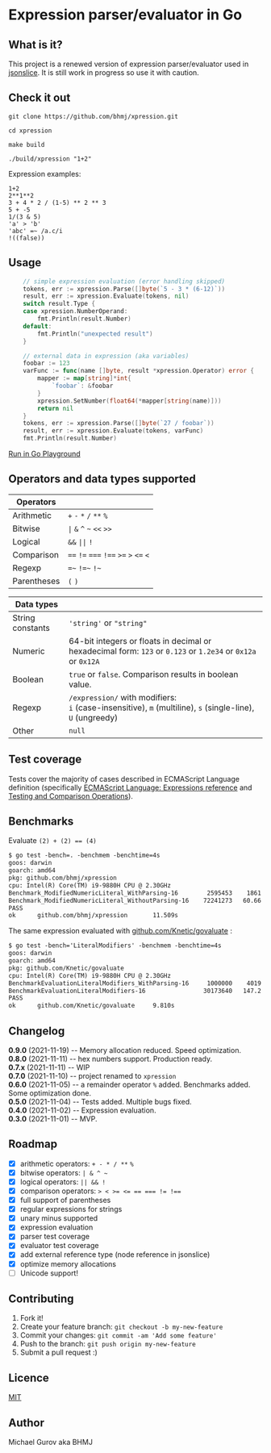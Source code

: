 # Expression parser/evaluator in Go

## What is it?

This project is a renewed version of expression parser/evaluator used in [jsonslice](https://github.com/bhmj/jsonslice). It is still work in progress so use it with caution.

## Check it out

```
git clone https://github.com/bhmj/xpression.git

cd xpression

make build

./build/xpression "1+2"
````

Expression examples:

`1+2`  
`2**1**2`  
`3 + 4 * 2 / (1-5) ** 2 ** 3`  
`5 + -5`  
`1/(3 & 5)`  
`'a' > 'b'`  
`'abc' =~ /a.c/i`  
`!((false))`

## Usage

```Go
    // simple expression evaluation (error handling skipped)
    tokens, err := xpression.Parse([]byte(`5 - 3 * (6-12)`))
    result, err := xpression.Evaluate(tokens, nil)
    switch result.Type {
    case xpression.NumberOperand:
        fmt.Println(result.Number)
    default:
        fmt.Println("unexpected result")
    }

    // external data in expression (aka variables)
    foobar := 123
    varFunc := func(name []byte, result *xpression.Operator) error {
        mapper := map[string]*int{
            `foobar`: &foobar
        }
        xpression.SetNumber(float64(*mapper[string(name)]))
        return nil
    }
    tokens, err := xpression.Parse([]byte(`27 / foobar`))
    result, err := xpression.Evaluate(tokens, varFunc)
    fmt.Println(result.Number)
```
[Run in Go Playground](https://play.golang.com/p/xjS5Tj1_34b)

## Operators and data types supported

Operators | &nbsp;
--- | ---
Arithmetic | `+` `-` `*` `/` `**` `%`
Bitwise | `\|` `&` `^` `~` `<<` `>>`
Logical | `&&` `\|\|` `!`
Comparison | `==` `!=` `===` `!==` `>=` `>` `<=` `<`
Regexp | `=~` `!=~` `!~`
Parentheses | `(` `)`

<b>Data types</b> | &nbsp;
--- | ---
String constants | `'string'` or `"string"`
Numeric | 64-bit integers or floats in decimal or hexadecimal form: `123` or `0.123` or `1.2e34` or `0x12a` or `0x12A`
Boolean | `true` or `false`. Comparison results in boolean value.
Regexp | `/expression/` with modifiers:<br>`i` (case-insensitive), `m` (multiline), `s` (single-line), `U` (ungreedy)
Other | `null`

## Test coverage

Tests cover the majority of cases described in ECMAScript Language definition (specifically [ECMAScript Language: Expressions reference](https://tc39.es/ecma262/multipage/ecmascript-language-expressions.html) and [Testing and Comparison Operations](https://tc39.es/ecma262/multipage/abstract-operations.html#sec-testing-and-comparison-operations)). 

## Benchmarks

Evaluate `(2) + (2) == (4)`

```diff
$ go test -bench=. -benchmem -benchtime=4s
goos: darwin
goarch: amd64
pkg: github.com/bhmj/xpression
cpu: Intel(R) Core(TM) i9-9880H CPU @ 2.30GHz
Benchmark_ModifiedNumericLiteral_WithParsing-16        2595453    1861 ns/op    1272 B/op    26 allocs/op
Benchmark_ModifiedNumericLiteral_WithoutParsing-16    72241273   60.66 ns/op       0 B/op     0 allocs/op
PASS
ok      github.com/bhmj/xpression       11.509s
```

The same expression evaluated with [github.com/Knetic/govaluate](https://github.com/Knetic/govaluate) :

```diff
$ go test -bench='LiteralModifiers' -benchmem -benchtime=4s
goos: darwin
goarch: amd64
pkg: github.com/Knetic/govaluate
cpu: Intel(R) Core(TM) i9-9880H CPU @ 2.30GHz
BenchmarkEvaluationLiteralModifiers_WithParsing-16     1000000    4019 ns/op    2208 B/op    43 allocs/op
BenchmarkEvaluationLiteralModifiers-16                30173640   147.2 ns/op       8 B/op     1 allocs/op
PASS
ok      github.com/Knetic/govaluate     9.810s
```


## Changelog

**0.9.0** (2021-11-19) -- Memory allocation reduced. Speed optimization.  
**0.8.0** (2021-11-11) -- hex numbers support. Production ready.  
**0.7.x** (2021-11-11) -- WIP  
**0.7.0** (2021-11-10) -- project renamed to `xpression`  
**0.6.0** (2021-11-05) -- a remainder operator `%` added. Benchmarks added. Some optimization done.  
**0.5.0** (2021-11-04) -- Tests added. Multiple bugs fixed.  
**0.4.0** (2021-11-02) -- Expression evaluation.  
**0.3.0** (2021-11-01) -- MVP.

## Roadmap

- [x] arithmetic operators: `+ - * / **` `%`
- [x] bitwise operators: `| & ^ ~`
- [x] logical operators: `|| && !`
- [x] comparison operators: `> < >= <= == === != !==`
- [x] full support of parentheses
- [x] regular expressions for strings
- [x] unary minus supported
- [x] expression evaluation
- [x] parser test coverage
- [x] evaluator test coverage
- [x] add external reference type (node reference in jsonslice)
- [x] optimize memory allocations
- [ ] Unicode support!

## Contributing

1. Fork it!
2. Create your feature branch: `git checkout -b my-new-feature`
3. Commit your changes: `git commit -am 'Add some feature'`
4. Push to the branch: `git push origin my-new-feature`
5. Submit a pull request :)

## Licence

[MIT](http://opensource.org/licenses/MIT)

## Author

Michael Gurov aka BHMJ
